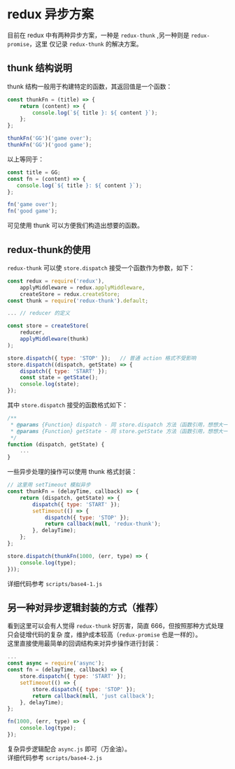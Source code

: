 # redux 异步方案
目前在 redux 中有两种异步方案，一种是 `redux-thunk` ,另一种则是 `redux-promise`，这里
仅记录 `redux-thunk` 的解决方案。

## thunk 结构说明
thunk 结构一般用于构建特定的函数，其返回值是一个函数：
```javascript
const thunkFn = (title) => {
    return (content) => {
        console.log(`${ title }: ${ content }`);
    };
};

thunkFn('GG')('game over');
thunkFn('GG')('good game');
```

以上等同于：
```javascript
const title = GG;
const fn = (content) => {
   console.log(`${ title }: ${ content }`); 
};

fn('game over');
fn('good game');
```

可见使用 thunk 可以方便我们构造出想要的函数。

## redux-thunk的使用
`redux-thunk` 可以使 `store.dispatch` 接受一个函数作为参数，如下：
```javascript
const redux = require('redux'),
    applyMiddleware = redux.applyMiddleware,
    createStore = redux.createStore;
const thunk = require('redux-thunk').default;

... // reducer 的定义

const store = createStore(
    reducer,
    applyMiddleware(thunk)
);

store.dispatch({ type: 'STOP' });   // 普通 action 格式不受影响
store.dispatch((dispatch, getState) => {
    dispatch({ type: 'START' });
    const state = getState();
    console.log(state);
});
```

其中 `store.dispatch` 接受的函数格式如下：
```javascript
/**
 * @params {Function} dispatch - 同 store.dispatch 方法（函数引用，想想大一的C课程）
 * @params {Function} getState - 同 store.getState 方法（函数引用，想想大一的C课程）
 */
function (dispatch, getState) {
    ...
}
```

一些异步处理的操作可以使用 thunk 格式封装：
```javascript
// 这里用 setTimeout 模拟异步
const thunkFn = (delayTime, callback) => {
    return (dispatch, getState) => {
        dispatch({ type: 'START' });
        setTimeout(() => {
            dispatch({ type: 'STOP' });
            return callback(null, 'redux-thunk');
        }, delayTime);
    };
};

store.dispatch(thunkFn(1000, (err, type) => {
    console.log(type);
}));
```
详细代码参考 `scripts/base4-1.js`

## 另一种对异步逻辑封装的方式（推荐）
看到这里可以会有人觉得 `redux-thunk` 好厉害，简直 666，但按照那种方式处理只会徒增代码的复杂
度，维护成本较高（`redux-promise` 也是一样的）。   
这里直接使用最简单的回调结构来对异步操作进行封装：
```javascript
...
const async = require('async');
const fn = (delayTime, callback) => {
    store.dispatch({ type: 'START' });
    setTimeout(() => {
        store.dispatch({ type: 'STOP' });
        return callback(null, 'just callback');
    }, delayTime);
};

fn(1000, (err, type) => {
    console.log(type);
});
```
复杂异步逻辑配合 `async.js` 即可（万金油）。  
详细代码参考 `scripts/base4-2.js`